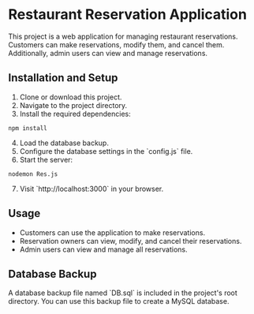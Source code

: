 <h1>Restaurant Reservation Application</h1>

  <p>This project is a web application for managing restaurant reservations. Customers can make reservations, modify them, and cancel them. Additionally, admin users can view and manage reservations.</p>

  <h2>Installation and Setup</h2>

  <ol>
    <li>Clone or download this project.</li>
    <li>Navigate to the project directory.</li>
    <li>Install the required dependencies:</li>
  </ol>

  <pre><code class="language-shell">npm install</code></pre>

  <ol start="4">
    <li>Load the database backup.</li>
    <li>Configure the database settings in the `config.js` file.</li>
    <li>Start the server:</li>
  </ol>

  <pre><code class="language-shell">nodemon Res.js</code></pre>

  <ol start="7">
    <li>Visit `http://localhost:3000` in your browser.</li>
  </ol>

  <h2>Usage</h2>

  <ul>
    <li>Customers can use the application to make reservations.</li>
    <li>Reservation owners can view, modify, and cancel their reservations.</li>
    <li>Admin users can view and manage all reservations.</li>
  </ul>

  <h2>Database Backup</h2>

  <p>A database backup file named `DB.sql` is included in the project's root directory. You can use this backup file to create a MySQL database.</p>
